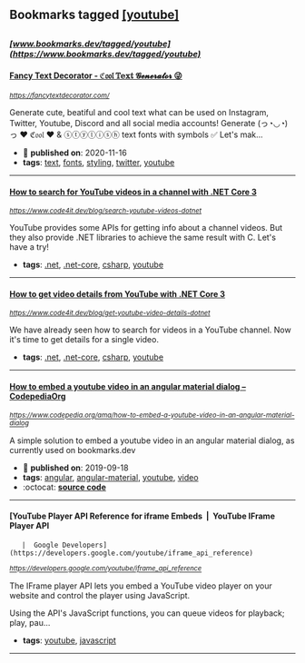 ## Bookmarks tagged [[youtube]](https://www.bookmarks.dev/search?q=[youtube])

_<sup><sup>[www.bookmarks.dev/tagged/youtube](https://www.bookmarks.dev/tagged/youtube)</sup></sup>_
---
#### [Fancy Text Decorator - ℭ𝔬𝔬𝔩 𝕋𝕖𝕩𝕥 𝓖𝓮𝓷𝓮𝓻𝓪𝓽𝓸𝓻 😜](https://fancytextdecorator.com/)
_<sup>https://fancytextdecorator.com/</sup>_

Generate cute, beatiful and cool text what can be used on Instagram, Twitter, Youtube, Discord and all social media accounts! Generate (っ◔◡◔)っ ♥ ℭ𝔬𝔬𝔩 ♥ & ⓢⓣⓨⓛⓘⓢⓗ text fonts with symbols ✅ Let's mak...
* :calendar: **published on**: 2020-11-16
* **tags**: [text](../tagged/text.md), [fonts](../tagged/fonts.md), [styling](../tagged/styling.md), [twitter](../tagged/twitter.md), [youtube](../tagged/youtube.md)
---
#### [How to search for YouTube videos in a channel with .NET Core 3](https://www.code4it.dev/blog/search-youtube-videos-dotnet)
_<sup>https://www.code4it.dev/blog/search-youtube-videos-dotnet</sup>_

YouTube provides some APIs for getting info about a channel videos. But they also provide .NET libraries to achieve the same result with C. Let's have a try!
* **tags**: [.net](../tagged/.net.md), [.net-core](../tagged/.net-core.md), [csharp](../tagged/csharp.md), [youtube](../tagged/youtube.md)
---
#### [How to get video details from YouTube with .NET Core 3](https://www.code4it.dev/blog/get-youtube-video-details-dotnet)
_<sup>https://www.code4it.dev/blog/get-youtube-video-details-dotnet</sup>_

We have already seen how to search for videos in a YouTube channel. Now it's time to get details for a single video.
* **tags**: [.net](../tagged/.net.md), [.net-core](../tagged/.net-core.md), [csharp](../tagged/csharp.md), [youtube](../tagged/youtube.md)
---
#### [How to embed a youtube video in an angular material dialog – CodepediaOrg](https://www.codepedia.org/ama/how-to-embed-a-youtube-video-in-an-angular-material-dialog)
_<sup>https://www.codepedia.org/ama/how-to-embed-a-youtube-video-in-an-angular-material-dialog</sup>_

A simple solution to embed a youtube video in an angular material dialog, as currently used on bookmarks.dev
* :calendar: **published on**: 2019-09-18
* **tags**: [angular](../tagged/angular.md), [angular-material](../tagged/angular-material.md), [youtube](../tagged/youtube.md), [video](../tagged/video.md)
* :octocat: **[source code](https://github.com/CodepediaOrg/bookmarks.dev)**
---
#### [YouTube Player API Reference for iframe Embeds  |  YouTube IFrame Player API
       |  Google Developers](https://developers.google.com/youtube/iframe_api_reference)
_<sup>https://developers.google.com/youtube/iframe_api_reference</sup>_

The IFrame player API lets you embed a YouTube video player on your website and control the player using JavaScript.

Using the API's JavaScript functions, you can queue videos for playback; play, pau...
* **tags**: [youtube](../tagged/youtube.md), [javascript](../tagged/javascript.md)
---
